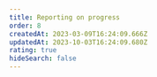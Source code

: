 ```yaml
---
title: Reporting on progress
order: 8
createdAt: 2023-03-09T16:24:09.666Z
updatedAt: 2023-10-03T16:24:09.680Z
rating: true
hideSearch: false
---
```

